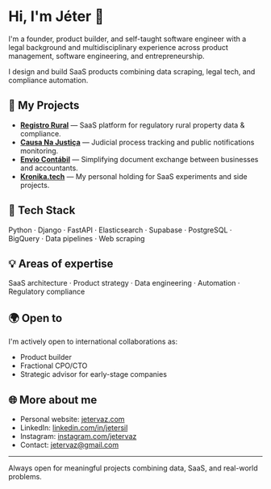 # Hi, I'm Jéter 👋

I'm a founder, product builder, and self-taught software engineer with a legal background and multidisciplinary experience across product management, software engineering, and entrepreneurship.

I design and build SaaS products combining data scraping, legal tech, and compliance automation.

## 🚀 My Projects

- **[Registro Rural](https://www.registrorural.com.br)** — SaaS platform for regulatory rural property data & compliance.
- **[Causa Na Justiça](https://causanajustica.com.br)** — Judicial process tracking and public notifications monitoring.
- **[Envio Contábil](https://enviocontabil.com.br)** — Simplifying document exchange between businesses and accountants.
- **[Kronika.tech](https://kronika.tech)** — My personal holding for SaaS experiments and side projects.

## 🔧 Tech Stack

Python · Django · FastAPI · Elasticsearch · Supabase · PostgreSQL · BigQuery · Data pipelines · Web scraping

## 💡 Areas of expertise

SaaS architecture · Product strategy · Data engineering · Automation · Regulatory compliance

## 🌍 Open to

I'm actively open to international collaborations as:
- Product builder
- Fractional CPO/CTO
- Strategic advisor for early-stage companies

## 🌐 More about me

- Personal website: [jetervaz.com](https://jetervaz.com)
- LinkedIn: [linkedin.com/in/jetersil](https://www.linkedin.com/in/jetersilveira)
- Instagram: [instagram.com/jetervaz](https://www.instagram.com/jetervaz/)
- Contact: jetervaz@gmail.com

---

Always open for meaningful projects combining data, SaaS, and real-world problems.
